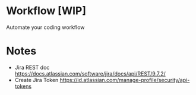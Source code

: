 # Workflow [WIP]
Automate your coding workflow

# Notes

* Jira REST doc https://docs.atlassian.com/software/jira/docs/api/REST/9.7.2/
* Create Jira Token https://id.atlassian.com/manage-profile/security/api-tokens